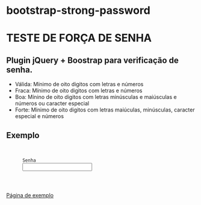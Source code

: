 # bootstrap-strong-password

<h1>TESTE DE FORÇA DE SENHA</h1>
<h2>Plugin jQuery + Boostrap para verificação de senha.</h2>

<ul>
  <li>Válida: Mínimo de oito digitos com letras e números</li>
  <li>Fraca: Mínimo de oito digitos com letras e números</li>
  <li>Boa: Mínino de oito digitos com letras minúsculas e maiúsculas e números ou caracter especial</li>
  <li>Forte: Mínimo de oito digitos com letras maiúculas, minúsculas, caracter especial e números</li>
</ul>

<h2>Exemplo</h2>
<pre>
  <code>
    <label>
      Senha
      <input type="password" class="form-control pass" data-showpass="true" data-placement="top" />
    </label>
    <script>
      $('.pass').bsStrongPass();
    </script>
  </code>
</pre>
<a href="http://andti.com.br/bootstrap-strong-password/" target="_blank">Página de exemplo</a>
